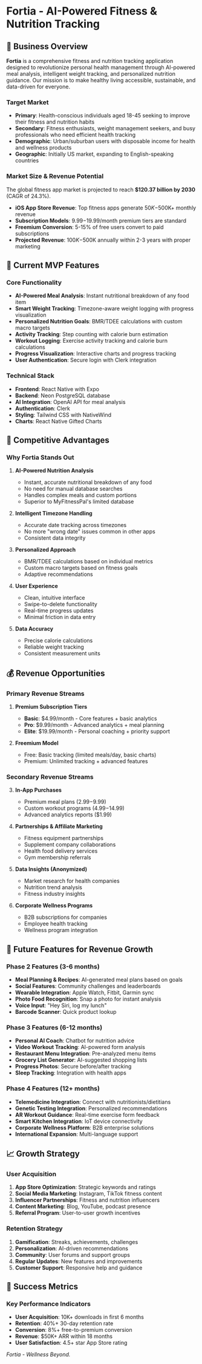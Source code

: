 # Fortia - AI-Powered Fitness & Nutrition Tracking

## 🎯 Business Overview

**Fortia** is a comprehensive fitness and nutrition tracking application designed to revolutionize personal health management through AI-powered meal analysis, intelligent weight tracking, and personalized nutrition guidance. Our mission is to make healthy living accessible, sustainable, and data-driven for everyone.

### Target Market

- **Primary**: Health-conscious individuals aged 18-45 seeking to improve their fitness and nutrition habits
- **Secondary**: Fitness enthusiasts, weight management seekers, and busy professionals who need efficient health tracking
- **Demographic**: Urban/suburban users with disposable income for health and wellness products
- **Geographic**: Initially US market, expanding to English-speaking countries

### Market Size & Revenue Potential

The global fitness app market is projected to reach **$120.37 billion by 2030** (CAGR of 24.3%).

- **iOS App Store Revenue**: Top fitness apps generate $50K-$500K+ monthly revenue
- **Subscription Models**: $9.99-$19.99/month premium tiers are standard
- **Freemium Conversion**: 5-15% of free users convert to paid subscriptions
- **Projected Revenue**: $100K-$500K annually within 2-3 years with proper marketing

## 🚀 Current MVP Features

### Core Functionality

- **AI-Powered Meal Analysis**: Instant nutritional breakdown of any food item
- **Smart Weight Tracking**: Timezone-aware weight logging with progress visualization
- **Personalized Nutrition Goals**: BMR/TDEE calculations with custom macro targets
- **Activity Tracking**: Step counting with calorie burn estimation
- **Workout Logging**: Exercise activity tracking and calorie burn calculations
- **Progress Visualization**: Interactive charts and progress tracking
- **User Authentication**: Secure login with Clerk integration

### Technical Stack

- **Frontend**: React Native with Expo
- **Backend**: Neon PostgreSQL database
- **AI Integration**: OpenAI API for meal analysis
- **Authentication**: Clerk
- **Styling**: Tailwind CSS with NativeWind
- **Charts**: React Native Gifted Charts

## 💪 Competitive Advantages

### Why Fortia Stands Out

1. **AI-Powered Nutrition Analysis**

   - Instant, accurate nutritional breakdown of any food
   - No need for manual database searches
   - Handles complex meals and custom portions
   - Superior to MyFitnessPal's limited database

2. **Intelligent Timezone Handling**

   - Accurate date tracking across timezones
   - No more "wrong date" issues common in other apps
   - Consistent data integrity

3. **Personalized Approach**

   - BMR/TDEE calculations based on individual metrics
   - Custom macro targets based on fitness goals
   - Adaptive recommendations

4. **User Experience**

   - Clean, intuitive interface
   - Swipe-to-delete functionality
   - Real-time progress updates
   - Minimal friction in data entry

5. **Data Accuracy**
   - Precise calorie calculations
   - Reliable weight tracking
   - Consistent measurement units

## 💰 Revenue Opportunities

### Primary Revenue Streams

1. **Premium Subscription Tiers**

   - **Basic**: $4.99/month - Core features + basic analytics
   - **Pro**: $9.99/month - Advanced analytics + meal planning
   - **Elite**: $19.99/month - Personal coaching + priority support

2. **Freemium Model**
   - Free: Basic tracking (limited meals/day, basic charts)
   - Premium: Unlimited tracking + advanced features

### Secondary Revenue Streams

3. **In-App Purchases**

   - Premium meal plans ($2.99-$9.99)
   - Custom workout programs ($4.99-$14.99)
   - Advanced analytics reports ($1.99)

4. **Partnerships & Affiliate Marketing**

   - Fitness equipment partnerships
   - Supplement company collaborations
   - Health food delivery services
   - Gym membership referrals

5. **Data Insights (Anonymized)**

   - Market research for health companies
   - Nutrition trend analysis
   - Fitness industry insights

6. **Corporate Wellness Programs**
   - B2B subscriptions for companies
   - Employee health tracking
   - Wellness program integration

## 🔮 Future Features for Revenue Growth

### Phase 2 Features (3-6 months)

- **Meal Planning & Recipes**: AI-generated meal plans based on goals
- **Social Features**: Community challenges and leaderboards
- **Wearable Integration**: Apple Watch, Fitbit, Garmin sync
- **Photo Food Recognition**: Snap a photo for instant analysis
- **Voice Input**: "Hey Siri, log my lunch"
- **Barcode Scanner**: Quick product lookup

### Phase 3 Features (6-12 months)

- **Personal AI Coach**: Chatbot for nutrition advice
- **Video Workout Tracking**: AI-powered form analysis
- **Restaurant Menu Integration**: Pre-analyzed menu items
- **Grocery List Generator**: AI-suggested shopping lists
- **Progress Photos**: Secure before/after tracking
- **Sleep Tracking**: Integration with health apps

### Phase 4 Features (12+ months)

- **Telemedicine Integration**: Connect with nutritionists/dietitians
- **Genetic Testing Integration**: Personalized recommendations
- **AR Workout Guidance**: Real-time exercise form feedback
- **Smart Kitchen Integration**: IoT device connectivity
- **Corporate Wellness Platform**: B2B enterprise solutions
- **International Expansion**: Multi-language support

## 📈 Growth Strategy

### User Acquisition

1. **App Store Optimization**: Strategic keywords and ratings
2. **Social Media Marketing**: Instagram, TikTok fitness content
3. **Influencer Partnerships**: Fitness and nutrition influencers
4. **Content Marketing**: Blog, YouTube, podcast presence
5. **Referral Program**: User-to-user growth incentives

### Retention Strategy

1. **Gamification**: Streaks, achievements, challenges
2. **Personalization**: AI-driven recommendations
3. **Community**: User forums and support groups
4. **Regular Updates**: New features and improvements
5. **Customer Support**: Responsive help and guidance

## 🎯 Success Metrics

### Key Performance Indicators

- **User Acquisition**: 10K+ downloads in first 6 months
- **Retention**: 40%+ 30-day retention rate
- **Conversion**: 8%+ free-to-premium conversion
- **Revenue**: $50K+ ARR within 18 months
- **User Satisfaction**: 4.5+ star App Store rating

_Fortia - Wellness Beyond._

